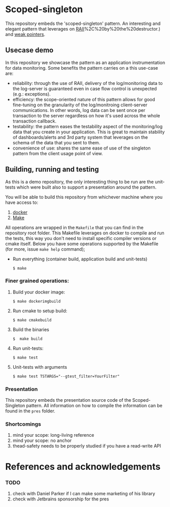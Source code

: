 # Scoped-singleton 

This repository embeds the 'scoped-singleton' pattern. An interesting and elegant pattern that leverages 
on [RAII](https://en.wikipedia.org/wiki/Resource_acquisition_is_initialization#:~:text=In%20RAII%2C%20holding%20a%20resource,finalization)%2C%20by%20the%20destructor.) and
[weak pointers](https://en.cppreference.com/w/cpp/memory/weak_ptr). 


## Usecase demo
In this repository we showcase the pattern as an application instrumentation for data monitoring. 
Some benefits the pattern carries on a this use-case are:
* reliability: through the use of RAII, delivery of the log/monitoring data to the log-server
  is guaranteed even in case flow control is unexpected (e.g.: exceptions).
* efficiency: the scope-oriented nature of this pattern allows for good fine-tuning on the granularity
  of the log/monitroing client-server communications. In other words, log data can be sent once per transaction to the 
  server regardless on how it's used across the whole transaction callback.
* testability: the pattern eases the testability aspect of the monitoring/log data that you create in your application.
  This is great to maintain stability of dashboards/alerts and 3rd party system that leverages on the 
  schema of the data that you sent to them.
* convenience of use: shares the same ease of use of the singleton pattern from the client usage point of view. 


## Building, running and testing

As this is a demo repository, the only interesting thing to be run are the unit-tests 
which were built also to support a presentation around the pattern.

You will be able to build this repository from whichever machine where you have access to:
1. [docker](https://www.docker.com/)
2. [Make](https://www.gnu.org/software/make/#:~:text=GNU%20Make%20is%20a%20tool,compute%20it%20from%20other%20files.) 

All operations are wrapped in the `Makefile` that you can find in the repository root folder.
This Makefile leverages on docker to compile and run the tests, this way you don't need to 
install specific compiler versions or cmake itself.
Below you have some operations supported by the Makefile (for more, issue `make help` command);

* Run everything (container build, application build and unit-tests)
   ```shell
   $ make 
   ```

### Finer grained operations:
   
1. Build your docker image:
    ```shell
    $ make dockerimgbuild
    ```
2. Run cmake to setup build:
    ```shell
    $ make cmakebuild
    ```
3. Build the binaries
    ```shell
    $  make build
    ```
4. Run unit-tests:
   ```shell
   $ make test
   ```
4. Unit-tests with arguments
   ```shell
   $ make test TSTARGS="--gtest_filter=YourFilter"
   ```


### Presentation

This repository embeds the presentation source code of the Scoped-Singleton pattern. 
All information on how to compile the information can be found in the `pres` folder.

### Shortcomings 
1. mind your scope: long-living reference
2. mind your scope: no anchor
3. thead-safety needs to be properly studied if you have a read-write API 

# References and acknowledgements


### TODO
1. check with Daniel Parker if I can make some marketing of his library
1. check with Jetbrains sponsorship for the pres

